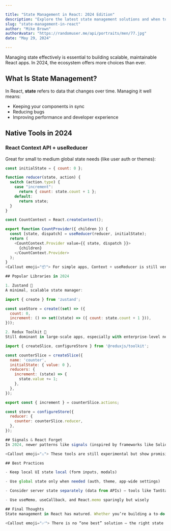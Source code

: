 ```yaml
---

title: "State Management in React: 2024 Edition"
description: "Explore the latest state management solutions and when to use them."
slug: "state-management-in-react"
author: "Mike Brown"
authorAvatar: "https://randomuser.me/api/portraits/men/77.jpg"
date: "May 29, 2024"

---
```


<Callout emoji="🧠">
Managing state effectively is essential to building scalable, maintainable React apps. In 2024, the ecosystem offers more choices than ever.
</Callout>

## What Is State Management?

In React, **state** refers to data that changes over time. Managing it well means:

- Keeping your components in sync
- Reducing bugs
- Improving performance and developer experience

## Native Tools in 2024

### React Context API + useReducer

Great for small to medium global state needs (like user auth or themes):

```js
const initialState = { count: 0 };

function reducer(state, action) {
  switch (action.type) {
    case "increment":
      return { count: state.count + 1 };
    default:
      return state;
  }
}

const CountContext = React.createContext();

export function CountProvider({ children }) {
  const [state, dispatch] = useReducer(reducer, initialState);
  return (
    <CountContext.Provider value={{ state, dispatch }}>
      {children}
    </CountContext.Provider>
  );
}
<Callout emoji="📦"> For simple apps, Context + useReducer is still very relevant in 2024. </Callout>

## Popular Libraries in 2024

1. Zustand 🐻
A minimal, scalable state manager:

import { create } from 'zustand';

const useStore = create((set) => ({
  count: 0,
  increment: () => set((state) => ({ count: state.count + 1 })),
}));

2. Redux Toolkit 🔧
Still dominant in large-scale apps, especially with enterprise-level needs:

import { createSlice, configureStore } from '@reduxjs/toolkit';

const counterSlice = createSlice({
  name: 'counter',
  initialState: { value: 0 },
  reducers: {
    increment: (state) => {
      state.value += 1;
    },
  },
});

export const { increment } = counterSlice.actions;

const store = configureStore({
  reducer: {
    counter: counterSlice.reducer,
  },
});

## Signals & React Forget
In 2024, newer patterns like signals (inspired by frameworks like SolidJS) and experimental React Forget compiler aim to optimize rendering by default — reducing the need for traditional memoization or lifting state.

<Callout emoji="⚠️"> These tools are still experimental but show promising directions for React’s future. </Callout>

## Best Practices

- Keep local UI state local (form inputs, modals)

- Use global state only when needed (auth, theme, app-wide settings)

- Consider server state separately (data from APIs) — tools like TanStack Query or SWR shine here

- Use useMemo, useCallback, and React.memo sparingly but wisely

## Final Thoughts
State management in React has matured. Whether you’re building a to-do app or a multi-user dashboard, 2024 gives you the flexibility to choose the right tool for the job.

<Callout emoji="✅"> There is no “one best” solution — the right state management strategy depends on **your app's size, complexity, and team preferences**. </Callout> ```
